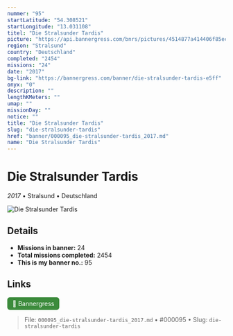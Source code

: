 ```yaml
---
nummer: "95"
startLatitude: "54.308521"
startLongitude: "13.031108"
titel: "Die Stralsunder Tardis"
picture: "https://api.bannergress.com/bnrs/pictures/4514877a414406f85ec78584e9e3c01c"
region: "Stralsund"
country: "Deutschland"
completed: "2454"
missions: "24"
date: "2017"
bg-link: "https://bannergress.com/banner/die-stralsunder-tardis-e5ff"
onyx: "0"
description: ""
lengthKMeters: ""
umap: ""
missionDay: ""
notice: ""
title: "Die Stralsunder Tardis"
slug: "die-stralsunder-tardis"
href: "banner/000095_die-stralsunder-tardis_2017.md"
name: "Die Stralsunder Tardis"
---
```

# Die Stralsunder Tardis

*2017* • Stralsund • Deutschland

![Die Stralsunder Tardis](https://api.bannergress.com/bnrs/pictures/4514877a414406f85ec78584e9e3c01c)



## Details

- **Missions in banner:** 24
- **Total missions completed:** 2454
- **This is my banner no.:** 95





## Links
<a href="https://bannergress.com/banner/die-stralsunder-tardis-e5ff" target="_blank" style="display:inline-block;margin-right:8px;padding:6px 12px;background:#3c8b3c;color:#fff;text-decoration:none;border-radius:6px;">🔗 Bannergress</a>



> File: `000095_die-stralsunder-tardis_2017.md` • #000095 • Slug: `die-stralsunder-tardis`

